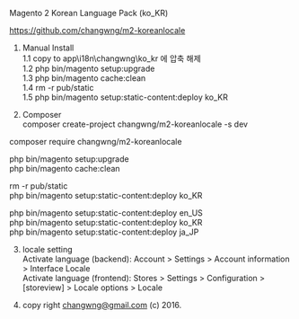 Magento 2 Korean Language Pack (ko_KR)

https://github.com/changwng/m2-koreanlocale
 


1. Manual Install <br/>
   1.1 copy to app\i18n\changwng\ko_kr 에 압축 해제 <br/>
   1.2 php bin/magento setup:upgrade <br/>
   1.3 php bin/magento cache:clean <br/>
   1.4 rm -r pub/static <br/>
   1.5 php bin/magento setup:static-content:deploy ko_KR <br/>

2. Composer <br/>
composer create-project changwng/m2-koreanlocale -s dev<br/>

composer require changwng/m2-koreanlocale <br/>

php bin/magento setup:upgrade <br/>
php bin/magento cache:clean <br/>


rm -r pub/static <br/>
php bin/magento setup:static-content:deploy ko_KR <br/>

php bin/magento setup:static-content:deploy en_US <br/>
php bin/magento setup:static-content:deploy ko_KR <br/>
php bin/magento setup:static-content:deploy ja_JP <br/>


3. locale setting <br/>
Activate language (backend): Account > Settings > Account information > Interface Locale <br/>
Activate language (frontend): Stores > Settings > Configuration > [storeview] > Locale options > Locale <br/>


4. copy right changwng@gmail.com  (c) 2016.
